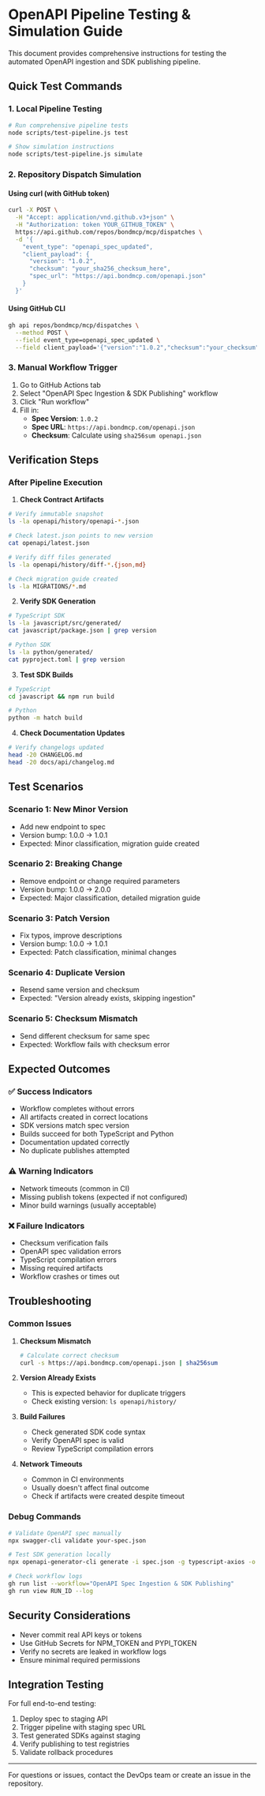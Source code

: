 # OpenAPI Pipeline Testing & Simulation Guide

This document provides comprehensive instructions for testing the automated OpenAPI ingestion and SDK publishing pipeline.

## Quick Test Commands

### 1. Local Pipeline Testing

```bash
# Run comprehensive pipeline tests
node scripts/test-pipeline.js test

# Show simulation instructions
node scripts/test-pipeline.js simulate
```

### 2. Repository Dispatch Simulation

#### Using curl (with GitHub token)

```bash
curl -X POST \
  -H "Accept: application/vnd.github.v3+json" \
  -H "Authorization: token YOUR_GITHUB_TOKEN" \
  https://api.github.com/repos/bondmcp/mcp/dispatches \
  -d '{
    "event_type": "openapi_spec_updated",
    "client_payload": {
      "version": "1.0.2",
      "checksum": "your_sha256_checksum_here",
      "spec_url": "https://api.bondmcp.com/openapi.json"
    }
  }'
```

#### Using GitHub CLI

```bash
gh api repos/bondmcp/mcp/dispatches \
  --method POST \
  --field event_type=openapi_spec_updated \
  --field client_payload='{"version":"1.0.2","checksum":"your_checksum","spec_url":"https://api.bondmcp.com/openapi.json"}'
```

### 3. Manual Workflow Trigger

1. Go to GitHub Actions tab
2. Select "OpenAPI Spec Ingestion & SDK Publishing" workflow
3. Click "Run workflow"
4. Fill in:
   - **Spec Version**: `1.0.2`
   - **Spec URL**: `https://api.bondmcp.com/openapi.json`
   - **Checksum**: Calculate using `sha256sum openapi.json`

## Verification Steps

### After Pipeline Execution

1. **Check Contract Artifacts**

```bash
# Verify immutable snapshot
ls -la openapi/history/openapi-*.json

# Check latest.json points to new version
cat openapi/latest.json

# Verify diff files generated
ls -la openapi/history/diff-*.{json,md}

# Check migration guide created
ls -la MIGRATIONS/*.md
```

2. **Verify SDK Generation**

```bash
# TypeScript SDK
ls -la javascript/src/generated/
cat javascript/package.json | grep version

# Python SDK
ls -la python/generated/
cat pyproject.toml | grep version
```

3. **Test SDK Builds**

```bash
# TypeScript
cd javascript && npm run build

# Python
python -m hatch build
```

4. **Check Documentation Updates**

```bash
# Verify changelogs updated
head -20 CHANGELOG.md
head -20 docs/api/changelog.md
```

## Test Scenarios

### Scenario 1: New Minor Version

- Add new endpoint to spec
- Version bump: 1.0.0 → 1.0.1
- Expected: Minor classification, migration guide created

### Scenario 2: Breaking Change

- Remove endpoint or change required parameters
- Version bump: 1.0.0 → 2.0.0
- Expected: Major classification, detailed migration guide

### Scenario 3: Patch Version

- Fix typos, improve descriptions
- Version bump: 1.0.0 → 1.0.1
- Expected: Patch classification, minimal changes

### Scenario 4: Duplicate Version

- Resend same version and checksum
- Expected: "Version already exists, skipping ingestion"

### Scenario 5: Checksum Mismatch

- Send different checksum for same spec
- Expected: Workflow fails with checksum error

## Expected Outcomes

### ✅ Success Indicators

- Workflow completes without errors
- All artifacts created in correct locations
- SDK versions match spec version
- Builds succeed for both TypeScript and Python
- Documentation updated correctly
- No duplicate publishes attempted

### ⚠️ Warning Indicators

- Network timeouts (common in CI)
- Missing publish tokens (expected if not configured)
- Minor build warnings (usually acceptable)

### ❌ Failure Indicators

- Checksum verification fails
- OpenAPI spec validation errors
- TypeScript compilation errors
- Missing required artifacts
- Workflow crashes or times out

## Troubleshooting

### Common Issues

1. **Checksum Mismatch**

   ```bash
   # Calculate correct checksum
   curl -s https://api.bondmcp.com/openapi.json | sha256sum
   ```

2. **Version Already Exists**
   - This is expected behavior for duplicate triggers
   - Check existing version: `ls openapi/history/`

3. **Build Failures**
   - Check generated SDK code syntax
   - Verify OpenAPI spec is valid
   - Review TypeScript compilation errors

4. **Network Timeouts**
   - Common in CI environments
   - Usually doesn't affect final outcome
   - Check if artifacts were created despite timeout

### Debug Commands

```bash
# Validate OpenAPI spec manually
npx swagger-cli validate your-spec.json

# Test SDK generation locally
npx openapi-generator-cli generate -i spec.json -g typescript-axios -o test-output

# Check workflow logs
gh run list --workflow="OpenAPI Spec Ingestion & SDK Publishing"
gh run view RUN_ID --log
```

## Security Considerations

- Never commit real API keys or tokens
- Use GitHub Secrets for NPM_TOKEN and PYPI_TOKEN
- Verify no secrets are leaked in workflow logs
- Ensure minimal required permissions

## Integration Testing

For full end-to-end testing:

1. Deploy spec to staging API
2. Trigger pipeline with staging spec URL
3. Test generated SDKs against staging
4. Verify publishing to test registries
5. Validate rollback procedures

---

For questions or issues, contact the DevOps team or create an issue in the repository.
